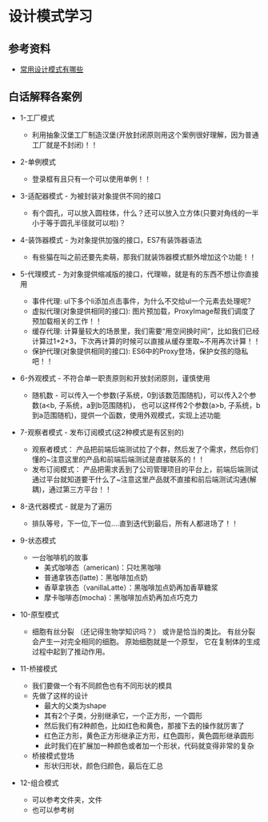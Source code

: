 # 设计模式学习

## 参考资料

* [常用设计模式有哪些](https://refactoringguru.cn/design-patterns/typescript)

## 白话解释各案例

* 1-工厂模式
  * 利用抽象汉堡工厂制造汉堡(开放封闭原则用这个案例很好理解，因为普通工厂就是不封闭)！！

* 2-单例模式
  * 登录框有且只有一个可以使用单例！！  

* 3-适配器模式 - 为被封装对象提供不同的接口
  * 有个圆孔，可以放入圆柱体，什么？还可以放入立方体(只要对角线的一半小于等于圆孔半径就可以啦)？

* 4-装饰器模式 - 为对象提供加强的接口，ES7有装饰器语法
  * 有些猫在叫之前还要先卖萌，那我们就装饰器模式额外增加这个功能！！
  
* 5-代理模式 - 为对象提供缩减版的接口，代理嘛，就是有的东西不想让你直接用
  * 事件代理: ul下多个li添加点击事件，为什么不交给ul一个元素去处理呢?
  * 虚拟代理(对象提供相同的接口): 图片预加载，ProxyImage帮我们调度了预加载相关的工作！！
  * 缓存代理: 计算量较大的场景里，我们需要“用空间换时间”，比如我们已经计算过1+2+3，下次再计算的时候可以直接从缓存里取~不用再次计算！！
  * 保护代理(对象提供相同的接口): ES6中的Proxy登场，保护女孩的隐私吧！！

* 6-外观模式 - 不符合单一职责原则和开放封闭原则，谨慎使用
  * 随机数 - 可以传入一个参数(子系统，0到该数范围随机)，可以传入2个参数(a<b, 子系统，a到b范围随机)， 也可以这样传2个参数(a>b, 子系统，b到a范围随机)，提供一个函数，使用外观模式，实现上述功能
  
* 7-观察者模式 - 发布订阅模式(这2种模式是有区别的)
  * 观察者模式： 产品把前端后端测试拉了个群，然后发了个需求，然后你们懂的~注意这里的产品和前端后端测试是直接联系的！！
  * 发布订阅模式： 产品把需求丢到了公司管理项目的平台上，前端后端测试通过平台就知道要干什么了~注意这里产品就不直接和前后端测试沟通(解耦)，通过第三方平台！！

* 8-迭代器模式 - 就是为了遍历
  * 排队等号，下一位,下一位....直到迭代到最后，所有人都进场了！！
  
* 9-状态模式
  * 一台咖啡机的故事
    * 美式咖啡态（american)：只吐黑咖啡
    * 普通拿铁态(latte)：黑咖啡加点奶
    * 香草拿铁态（vanillaLatte）：黑咖啡加点奶再加香草糖浆
    * 摩卡咖啡态(mocha)：黑咖啡加点奶再加点巧克力

* 10-原型模式
  * 细胞有丝分裂 （还记得生物学知识吗？） 或许是恰当的类比。 有丝分裂会产生一对完全相同的细胞。 原始细胞就是一个原型， 它在复制体的生成过程中起到了推动作用。

* 11-桥接模式
  * 我们要做一个有不同颜色也有不同形状的模具
  * 先做了这样的设计
    * 最大的父类为shape
    * 其有2个子类，分别继承它，一个正方形，一个圆形
    * 然后我们有2种颜色，比如红色和黄色，那接下去的操作就厉害了
    * 红色正方形，黄色正方形继承正方形，红色圆形，黄色圆形继承圆形
    * 此时我们在扩展加一种颜色或者加一个形状，代码就变得非常的复杂
  * 桥接模式登场
    * 形状归形状，颜色归颜色，最后在汇总  

* 12-组合模式
  * 可以参考文件夹，文件
  * 也可以参考树
